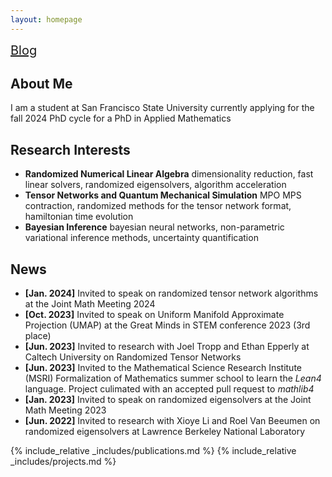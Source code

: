 ```yaml
---
layout: homepage
---
```

<a href="/_blog/blogpage.md" class="btn btn-sm z-depth-0" role="button" target="_blank" style="font-size:20px;">Blog</a>

## About Me

I am a student at San Francisco State University currently applying for the fall 2024 PhD cycle for a PhD in Applied Mathematics

## Research Interests

- **Randomized Numerical Linear Algebra** dimensionality reduction, fast linear solvers, randomized eigensolvers, algorithm acceleration
- **Tensor Networks and Quantum Mechanical Simulation** MPO MPS contraction, randomized methods for the tensor network format, hamiltonian time evolution 
- **Bayesian Inference** bayesian neural networks, non-parametric variational inference methods, uncertainty quantification


## News

- **[Jan. 2024]** Invited to speak on randomized tensor network algorithms at the Joint Math Meeting 2024
- **[Oct. 2023]** Invited to speak on Uniform Manifold Approximate Projection (UMAP) at the Great Minds in STEM conference 2023 (3rd place)
- **[Jun. 2023]** Invited to research with Joel Tropp and Ethan Epperly at Caltech University on Randomized Tensor Networks
- **[Jun. 2023]** Invited to the Mathematical Science Research Institute (MSRI) Formalization of Mathematics summer school to learn the *Lean4* language. Project culimated with an accepted pull request to *mathlib4*
- **[Jan. 2023]** Invited to speak on randomized eigensolvers at the Joint Math Meeting 2023
- **[Jun. 2022]** Invited to research with Xioye Li and Roel Van Beeumen on randomized eigensolvers at Lawrence Berkeley National Laboratory

{% include_relative _includes/publications.md %}
{% include_relative _includes/projects.md %}
<!-- {% include_relative _includes/services.md %} -->
